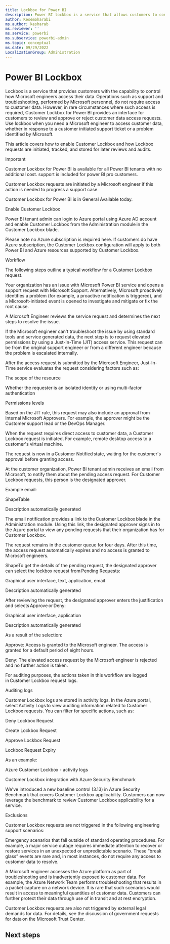 ```yaml
---
title: Lockbox for Power BI
description: Power BI lockbox is a service that allows customers to control how Microsoft engineers access their data.
author: KesemSharabi
ms.author: kesharab
ms.reviewer: ''
ms.service: powerbi
ms.subservice: powerbi-admin
ms.topic: conceptual
ms.date: 09/29/2022
LocalizationGroup: Administration
---
```


# Power BI Lockbox

Lockbox is a service that provides customers with the capability to control how Microsoft engineers access their data. Operations such as support and troubleshooting, performed by Microsoft personnel, do not require access to customer data. However, in rare circumstances where such access is required, Customer Lockbox for Power BI provides an interface for customers to review and approve or reject customer data access requests. Use lockbox when you need a Microsoft engineer to access customer data, whether in response to a customer initiated support ticket or a problem identified by Microsoft.

This article covers how to enable Customer Lockbox and how Lockbox requests are initiated, tracked, and stored for later reviews and audits.

Important 

Customer Lockbox for Power BI is available for all Power BI tenants with no additional cost. support is included for power BI pro customers. 

Customer Lockbox requests are initiated by a Microsoft engineer if this action is needed to progress a support case. 

Customer Lockbox for Power BI is in General Available today.  

 

Enable Customer Lockbox 

Power BI tenant admin can login to Azure portal using Azure AD account and enable Customer Lockbox from the Administration module in the Customer Lockbox blade. 

Please note no Azure subscription is required here. If customers do have Azure subscription, the Customer Lockbox configuration will apply to both Power BI and Azure resources supported by Customer Lockbox.  

Workflow 

The following steps outline a typical workflow for a Customer Lockbox request. 

Your organization has an issue with Microsoft Power BI service and opens a support request with Microsoft Support. Alternatively, Microsoft proactively identifies a problem (for example, a proactive notification is triggered), and a Microsoft-initiated event is opened to investigate and mitigate or fix the root cause. 

A Microsoft Engineer reviews the service request and determines the next steps to resolve the issue. 

If the Microsoft engineer can't troubleshoot the issue by using standard tools and service generated data, the next step is to request elevated permissions by using a Just-In-Time (JIT) access service. This request can be from the original support engineer or from a different engineer because the problem is escalated internally. 

After the access request is submitted by the Microsoft Engineer, Just-In-Time service evaluates the request considering factors such as: 

The scope of the resource 

Whether the requester is an isolated identity or using multi-factor authentication 

Permissions levels 

Based on the JIT rule, this request may also include an approval from Internal Microsoft Approvers. For example, the approver might be the Customer support lead or the DevOps Manager. 

When the request requires direct access to customer data, a Customer Lockbox request is initiated. For example, remote desktop access to a customer's virtual machine. 

The request is now in a Customer Notified state, waiting for the customer's approval before granting access. 

At the customer organization, Power BI tenant admin receives an email from Microsoft, to notify them about the pending access request. For Customer Lockbox requests, this person is the designated approver. 

Example email: 

ShapeTable

Description automatically generated 

The email notification provides a link to the Customer Lockbox blade in the Administration module. Using this link, the designated approver signs in to the Azure portal to view any pending requests that their organization has for Customer Lockbox. 

The request remains in the customer queue for four days. After this time, the access request automatically expires and no access is granted to Microsoft engineers. 

ShapeTo get the details of the pending request, the designated approver can select the lockbox request from Pending Requests: 

Graphical user interface, text, application, email

Description automatically generated 

After reviewing the request, the designated approver enters the justification and selects Approve or Deny: 

Graphical user interface, application

Description automatically generated 

As a result of the selection: 

Approve: Access is granted to the Microsoft engineer. The access is granted for a default period of eight hours. 

Deny: The elevated access request by the Microsoft engineer is rejected and no further action is taken. 

For auditing purposes, the actions taken in this workflow are logged in Customer Lockbox request logs. 

Auditing logs 

Customer Lockbox logs are stored in activity logs. In the Azure portal, select Activity Logs to view auditing information related to Customer Lockbox requests. You can filter for specific actions, such as: 

Deny Lockbox Request 

Create Lockbox Request 

Approve Lockbox Request 

Lockbox Request Expiry 

As an example: 

Azure Customer Lockbox - activity logs 

Customer Lockbox integration with Azure Security Benchmark 

We've introduced a new baseline control (3.13) in Azure Security Benchmark that covers Customer Lockbox applicability. Customers can now leverage the benchmark to review Customer Lockbox applicability for a service. 

Exclusions 

Customer Lockbox requests are not triggered in the following engineering support scenarios: 

Emergency scenarios that fall outside of standard operating procedures. For example, a major service outage requires immediate attention to recover or restore services in an unexpected or unpredictable scenario. These “break glass” events are rare and, in most instances, do not require any access to customer data to resolve. 

A Microsoft engineer accesses the Azure platform as part of troubleshooting and is inadvertently exposed to customer data. For example, the Azure Network Team performs troubleshooting that results in a packet capture on a network device. It is rare that such scenarios would result in access to meaningful quantities of customer data. Customers can further protect their data through use of in transit and at rest encryption. 

Customer Lockbox requests are also not triggered by external legal demands for data. For details, see the discussion of government requests for data on the Microsoft Trust Center. 

 ## Next steps
